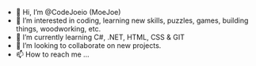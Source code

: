 - 👋 Hi, I’m @CodeJoeio (MoeJoe)
- 👀 I’m interested in coding, learning new skills, puzzles, games, building things, woodworking, etc.
- 🌱 I’m currently learning C#, .NET, HTML, CSS & GIT
- 💞️ I’m looking to collaborate on new projects.
- 📫 How to reach me ...

<!---
CodeJoeio/CodeJoeio is a ✨ special ✨ repository because its `README.md` (this file) appears on your GitHub profile.
You can click the Preview link to take a look at your changes.
--->
